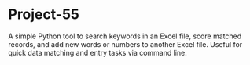 # Project-55
A simple Python tool to search keywords in an Excel file, score matched records, and add new words or numbers to another Excel file. Useful for quick data matching and entry tasks via command line.
